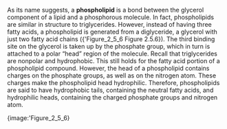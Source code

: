 
As its name suggests, a  **phospholipid** is a bond between the glycerol component of a lipid and a phosphorous molecule. In fact, phospholipids are similar in structure to triglycerides. However, instead of having three fatty acids, a phospholipid is generated from a diglyceride, a glycerol with just two fatty acid chains ({'Figure_2_5_6 Figure 2.5.6}). The third binding site on the glycerol is taken up by the phosphate group, which in turn is attached to a polar “head” region of the molecule. Recall that triglycerides are nonpolar and hydrophobic. This still holds for the fatty acid portion of a phospholipid compound. However, the head of a phospholipid contains charges on the phosphate groups, as well as on the nitrogen atom. These charges make the phospholipid head hydrophilic. Therefore, phospholipids are said to have hydrophobic tails, containing the neutral fatty acids, and hydrophilic heads, containing the charged phosphate groups and nitrogen atom.


{image:'Figure_2_5_6}
